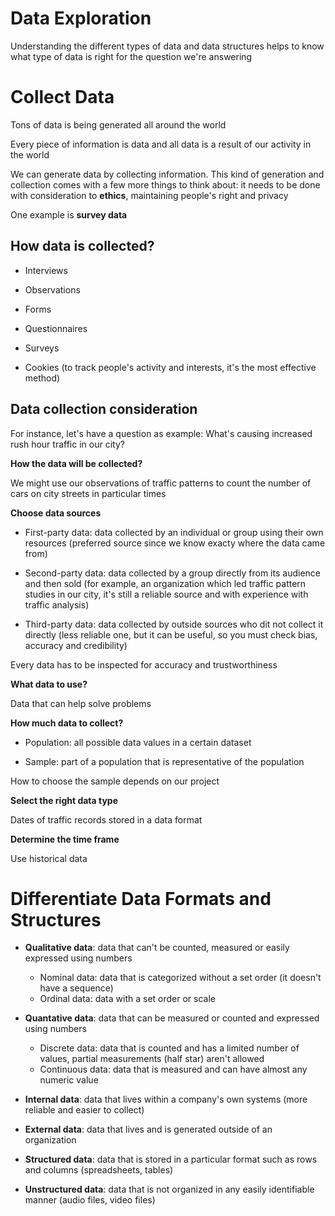 # Data Exploration

Understanding the different types of data and data structures helps to know what type of data is right for the question we're answering

# Collect Data

Tons of data is being generated all around the world

Every piece of information is data and all data is a result of our activity in the world

We can generate data by collecting information. This kind of generation and collection comes with a few more things to think about: it needs to be done with consideration to **ethics**, maintaining people's right and privacy

One example is **survey data**

## How data is collected?

* Interviews

* Observations

* Forms

* Questionnaires

* Surveys

* Cookies (to track people's activity and interests, it's the most effective method)

## Data collection consideration

For instance, let's have a question as example: What's causing increased rush hour traffic in our city?

**How the data will be collected?**

We might use our observations of traffic patterns to count the number of cars on city streets in particular times

**Choose data sources**

* First-party data: data collected by an individual or group using their own resources (preferred source since we know exacty where the data came from)

* Second-party data: data collected by a group directly from its audience and then sold (for example, an organization which led traffic pattern studies in our city, it's still a reliable source and with experience with traffic analysis)

* Third-party data: data collected by outside sources who dit not collect it directly (less reliable one, but it can be useful, so you must check bias, accuracy and credibility)

Every data has to be inspected for accuracy and trustworthiness

**What data to use?**

Data that can help solve problems

**How much data to collect?**

* Population: all possible data values in a certain dataset

* Sample: part of a population that is representative of the population

How to choose the sample depends on our project

**Select the right data type**

Dates of traffic records stored in a data format

**Determine the time frame**

Use historical data


# Differentiate Data Formats and Structures

* **Qualitative data**: data that can't be counted, measured or easily expressed using numbers
    * Nominal data: data that is categorized without a set order (it doesn't have a sequence)
    * Ordinal data: data with a set order or scale

* **Quantative data**: data that can be measured or counted and expressed using numbers
    * Discrete data: data that is counted and has a limited number of values, partial measurements (half star) aren't allowed
    * Continuous data: data that is measured and can have almost any numeric value

* **Internal data**: data that lives within a company's own systems (more reliable and easier to collect)

* **External data**: data that lives and is generated outside of an organization

* **Structured data**: data that is stored in a particular format such as rows and columns (spreadsheets, tables)

* **Unstructured data**: data that is not organized in any easily identifiable manner (audio files, video files)